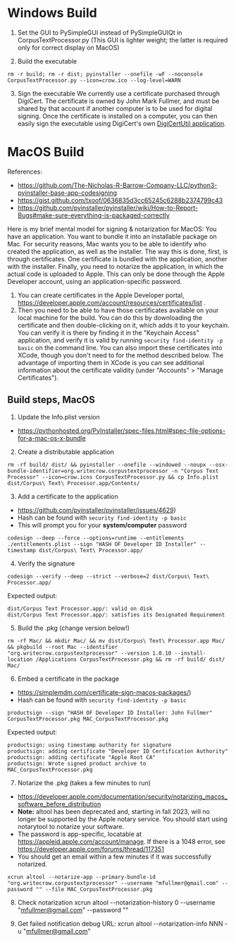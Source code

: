 
# Windows Build

1. Set the GUI to PySimpleGUI instead of PySimpleGUIQt in CorpusTextProcessor.py
(This GUI is lighter weight; the latter is required only for correct display on MacOS)

2. Build the executable

```
rm -r build; rm -r dist; pyinstaller --onefile -wF --noconsole CorpusTextProcessor.py --icon=crow.ico --log-level=WARN
```

3. Sign the executable
We currently use a certificate purchased through DigiCert. The certificate is owned by John Mark Fullmer, and must be shared by that account if another computer is to be used for digital signing. Once the certificate is installed on a computer, you can then easily sign the executable using DigiCert's own [DigiCertUtil application](https://www.digicert.com/util/).

# MacOS Build

References:
- https://github.com/The-Nicholas-R-Barrow-Company-LLC/python3-pyinstaller-base-app-codesigning
- https://gist.github.com/txoof/0636835d3cc65245c6288b2374799c43
- https://github.com/pyinstaller/pyinstaller/wiki/How-to-Report-Bugs#make-sure-everything-is-packaged-correctly

Here is my brief mental model for signing & notarization for MacOS: You have an application. You want to bundle it into an installable package on Mac. For security reasons, Mac wants you to be able to identify who created the application, as well as the installer. The way this is done, first, is through certificates. One certificate is bundled with the application, another with the installer. Finally, you need to notarize the application, in which the actual code is uploaded to Apple. This can only be done through the Apple Developer account, using an application-specific password.

1. You can create certificates in the Apple Developer portal, https://developer.apple.com/account/resources/certificates/list .
2. Then you need to be able to have those certificates available on your local machine for the build. You can do this by downloading the certificate and then double-clicking on it, which adds it to your keychain. You can verify it is there by finding it in the "Keychain Access" application, and verify it is valid by running `security find-identity -p basic` on the command line. You can also import these certificates into XCode, though you don't need to for the method described below. The advantage of importing them in XCode is you can see additional information about the certificate validity (under "Accounts" > "Manage Certificates").

## Build steps, MacOS

1. Update the Info.plist version
- https://pythonhosted.org/PyInstaller/spec-files.html#spec-file-options-for-a-mac-os-x-bundle

2. Create a distributable application

```
rm -rf build/ dist/ && pyinstaller --onefile --windowed --noupx --osx-bundle-identifier=org.writecrow.corpustextprocessor -n "Corpus Text Processor" --icon=crow.icns CorpusTextProcessor.py && cp Info.plist dist/Corpus\ Text\ Processor.app/Contents/
```

3. Add a certificate to the application
-  https://github.com/pyinstaller/pyinstaller/issues/4629)
- Hash can be found with `security find-identity -p basic`
- This will prompt you for your **system/computer** password

```
codesign --deep --force --options=runtime --entitlements ./entitlements.plist --sign "HASH OF Developer ID Installer" --timestamp dist/Corpus\ Text\ Processor.app/
```

4. Verify the signature

```
codesign --verify --deep --strict --verbose=2 dist/Corpus\ Text\ Processor.app/
```

Expected output:
```
dist/Corpus Text Processor.app/: valid on disk
dist/Corpus Text Processor.app/: satisfies its Designated Requirement
```

5. Build the .pkg (change version below!)

```
rm -rf Mac/ && mkdir Mac/ && mv dist/Corpus\ Text\ Processor.app Mac/ && pkgbuild --root Mac --identifier "org.writecrow.corpustextprocessor" --version 1.0.10 --install-location /Applications CorpusTextProcessor.pkg && rm -rf build/ dist/ Mac/
```

6. Embed a certificate in the package
- https://simplemdm.com/certificate-sign-macos-packages/)
- Hash can be found with `security find-identity -p basic`

```
productsign --sign "HASH OF Developer ID Installer: John Fullmer" CorpusTextProcessor.pkg MAC_CorpusTextProcessor.pkg
```

Expected output:
```
productsign: using timestamp authority for signature
productsign: adding certificate "Developer ID Certification Authority"
productsign: adding certificate "Apple Root CA"
productsign: Wrote signed product archive to MAC_CorpusTextProcessor.pkg
```

7. Notarize the .pkg (takes a few minutes to run)

- https://developer.apple.com/documentation/security/notarizing_macos_software_before_distribution
- **Note:** altool has been deprecated and, starting in fall 2023, will no longer be supported by the Apple notary service. You should start using notarytool to notarize your software.
- The password is app-specific, locatable at https://appleid.apple.com/account/manage. If there is a 1048 error, see https://developer.apple.com/forums/thread/117351
- You should get an email within a few minutes if it was successfully notarized.

```
xcrun altool --notarize-app --primary-bundle-id "org.writecrow.corpustextprocessor" --username "mfullmer@gmail.com" --password "" --file MAC_CorpusTextProcessor.pkg
```

8. Check notarization
xcrun altool --notarization-history 0 --username "mfullmer@gmail.com" --password ""

9. Get failed notification debug URL:
xcrun altool --notarization-info NNN -u "mfullmer@gmail.com"
